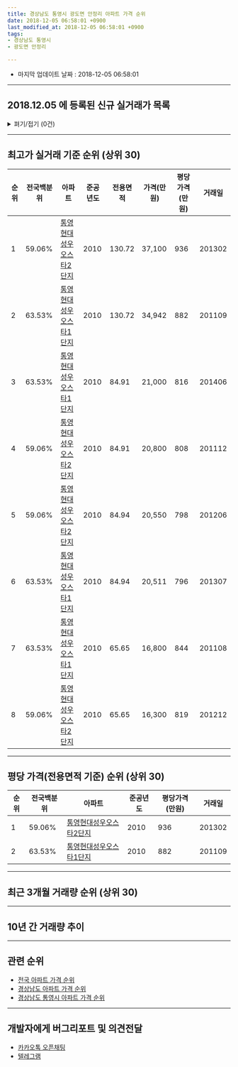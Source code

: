 ```yaml
---
title: 경상남도 통영시 광도면 안정리 아파트 가격 순위
date: 2018-12-05 06:58:01 +0900
last_modified_at: 2018-12-05 06:58:01 +0900
tags:
- 경상남도 통영시
- 광도면 안정리

---
```


* 마지막 업데이트 날짜 : 2018-12-05 06:58:01

---

## 2018.12.05 에 등록된 신규 실거래가 목록

<details>
<summary>펴기/접기 (0건)</summary>
<div markdown="1">

|아파트|전국백분위|준공년도|전용면적|가격(만원)|평당가격(만원)|거래일|
|---|---|---|---|---|---|---|
|없음|||||||


</div>
</details>

---

## 최고가 실거래 기준 순위 (상위 30)


|순위|전국백분위|아파트|준공년도|전용면적|가격(만원)|평당가격(만원)|거래일|
|---|---|---|---|---|---|---|---|
|1|59.06%|[통영현대성우오스타2단지](https://search.naver.com/search.naver?query=%EA%B2%BD%EC%83%81%EB%82%A8%EB%8F%84+%ED%86%B5%EC%98%81%EC%8B%9C+%EA%B4%91%EB%8F%84%EB%A9%B4+%EC%95%88%EC%A0%95%EB%A6%AC+%ED%86%B5%EC%98%81%ED%98%84%EB%8C%80%EC%84%B1%EC%9A%B0%EC%98%A4%EC%8A%A4%ED%83%802%EB%8B%A8%EC%A7%80)|2010|130.72|37,100|936|201302|
|2|63.53%|[통영현대성우오스타1단지](https://search.naver.com/search.naver?query=%EA%B2%BD%EC%83%81%EB%82%A8%EB%8F%84+%ED%86%B5%EC%98%81%EC%8B%9C+%EA%B4%91%EB%8F%84%EB%A9%B4+%EC%95%88%EC%A0%95%EB%A6%AC+%ED%86%B5%EC%98%81%ED%98%84%EB%8C%80%EC%84%B1%EC%9A%B0%EC%98%A4%EC%8A%A4%ED%83%801%EB%8B%A8%EC%A7%80)|2010|130.72|34,942|882|201109|
|3|63.53%|[통영현대성우오스타1단지](https://search.naver.com/search.naver?query=%EA%B2%BD%EC%83%81%EB%82%A8%EB%8F%84+%ED%86%B5%EC%98%81%EC%8B%9C+%EA%B4%91%EB%8F%84%EB%A9%B4+%EC%95%88%EC%A0%95%EB%A6%AC+%ED%86%B5%EC%98%81%ED%98%84%EB%8C%80%EC%84%B1%EC%9A%B0%EC%98%A4%EC%8A%A4%ED%83%801%EB%8B%A8%EC%A7%80)|2010|84.91|21,000|816|201406|
|4|59.06%|[통영현대성우오스타2단지](https://search.naver.com/search.naver?query=%EA%B2%BD%EC%83%81%EB%82%A8%EB%8F%84+%ED%86%B5%EC%98%81%EC%8B%9C+%EA%B4%91%EB%8F%84%EB%A9%B4+%EC%95%88%EC%A0%95%EB%A6%AC+%ED%86%B5%EC%98%81%ED%98%84%EB%8C%80%EC%84%B1%EC%9A%B0%EC%98%A4%EC%8A%A4%ED%83%802%EB%8B%A8%EC%A7%80)|2010|84.91|20,800|808|201112|
|5|59.06%|[통영현대성우오스타2단지](https://search.naver.com/search.naver?query=%EA%B2%BD%EC%83%81%EB%82%A8%EB%8F%84+%ED%86%B5%EC%98%81%EC%8B%9C+%EA%B4%91%EB%8F%84%EB%A9%B4+%EC%95%88%EC%A0%95%EB%A6%AC+%ED%86%B5%EC%98%81%ED%98%84%EB%8C%80%EC%84%B1%EC%9A%B0%EC%98%A4%EC%8A%A4%ED%83%802%EB%8B%A8%EC%A7%80)|2010|84.94|20,550|798|201206|
|6|63.53%|[통영현대성우오스타1단지](https://search.naver.com/search.naver?query=%EA%B2%BD%EC%83%81%EB%82%A8%EB%8F%84+%ED%86%B5%EC%98%81%EC%8B%9C+%EA%B4%91%EB%8F%84%EB%A9%B4+%EC%95%88%EC%A0%95%EB%A6%AC+%ED%86%B5%EC%98%81%ED%98%84%EB%8C%80%EC%84%B1%EC%9A%B0%EC%98%A4%EC%8A%A4%ED%83%801%EB%8B%A8%EC%A7%80)|2010|84.94|20,511|796|201307|
|7|63.53%|[통영현대성우오스타1단지](https://search.naver.com/search.naver?query=%EA%B2%BD%EC%83%81%EB%82%A8%EB%8F%84+%ED%86%B5%EC%98%81%EC%8B%9C+%EA%B4%91%EB%8F%84%EB%A9%B4+%EC%95%88%EC%A0%95%EB%A6%AC+%ED%86%B5%EC%98%81%ED%98%84%EB%8C%80%EC%84%B1%EC%9A%B0%EC%98%A4%EC%8A%A4%ED%83%801%EB%8B%A8%EC%A7%80)|2010|65.65|16,800|844|201108|
|8|59.06%|[통영현대성우오스타2단지](https://search.naver.com/search.naver?query=%EA%B2%BD%EC%83%81%EB%82%A8%EB%8F%84+%ED%86%B5%EC%98%81%EC%8B%9C+%EA%B4%91%EB%8F%84%EB%A9%B4+%EC%95%88%EC%A0%95%EB%A6%AC+%ED%86%B5%EC%98%81%ED%98%84%EB%8C%80%EC%84%B1%EC%9A%B0%EC%98%A4%EC%8A%A4%ED%83%802%EB%8B%A8%EC%A7%80)|2010|65.65|16,300|819|201212|


---

## 평당 가격(전용면적 기준) 순위 (상위 30)


|순위|전국백분위|아파트|준공년도|평당가격(만원)|거래일|
|---|---|---|---|---|---|
|1|59.06%|[통영현대성우오스타2단지](https://search.naver.com/search.naver?query=%EA%B2%BD%EC%83%81%EB%82%A8%EB%8F%84+%ED%86%B5%EC%98%81%EC%8B%9C+%EA%B4%91%EB%8F%84%EB%A9%B4+%EC%95%88%EC%A0%95%EB%A6%AC+%ED%86%B5%EC%98%81%ED%98%84%EB%8C%80%EC%84%B1%EC%9A%B0%EC%98%A4%EC%8A%A4%ED%83%802%EB%8B%A8%EC%A7%80)|2010|936|201302|
|2|63.53%|[통영현대성우오스타1단지](https://search.naver.com/search.naver?query=%EA%B2%BD%EC%83%81%EB%82%A8%EB%8F%84+%ED%86%B5%EC%98%81%EC%8B%9C+%EA%B4%91%EB%8F%84%EB%A9%B4+%EC%95%88%EC%A0%95%EB%A6%AC+%ED%86%B5%EC%98%81%ED%98%84%EB%8C%80%EC%84%B1%EC%9A%B0%EC%98%A4%EC%8A%A4%ED%83%801%EB%8B%A8%EC%A7%80)|2010|882|201109|


---

## 최근 3개월 거래량 순위 (상위 30)


<div style="width:100%;">
    <canvas id="deal_count_ranking" height="250"></canvas>
</div>


<script>
new Chart(document.getElementById("deal_count_ranking"), {
    type: 'horizontalBar',
    data: {
        labels: ['통영현대성우오스타1단지', '통영현대성우오스타2단지'],
        datasets: [{
            label: '실거래 수',
            data: [4, 3],
            borderColor: "rgba(255, 0, 128, 1)",
            backgroundColor: "rgba(255, 0, 128, 0.5)",
            fill: false,
        }]
    },
    options: {
        responsive: true,
        title: {
            display: true,
            text: '최근 3개월 거래량 순위'
        },
        tooltips: {
            mode: 'index',
            intersect: false,
            callbacks: {
                title: function(tooltipItems, data) {
                    return "실거래 수:";
                },
                label: function(tooltipItem, data) {
                    return data.labels[tooltipItem.index] + ": " + tooltipItem.xLabel;
                }
            }
        },
        hover: {
            mode: 'nearest',
            intersect: true
        },
        scales: {
            xAxes: [{
                display: true,
                scaleLabel: {
                    display: true,
                    labelString: '실거래 수'
                },
                ticks: {
                    suggestedMin: 0,
                }
            }],
            yAxes: [{
                display: true,
                ticks: {
                    autoSkip: false,
                    callback: function(value, index, values) {
                        if (value.length > 15)
                            return value.substr(0, 13) + "...";
                        else
                            return value;
                    }
                },
                scaleLabel: {
                    display: false,
                }
            }]
        }
    }
});

</script>


---

## 10년 간 거래량 추이


<div style="width:100%;">
    <canvas id="deal_progress" height="250"></canvas>
</div>

<script>
new Chart(document.getElementById("deal_progress"), {
    type: 'line',
    data: {
        labels: ['200812','200901','200902','200903','200904','200905','200906','200907','200908','200909','200910','200911','200912','201001','201002','201003','201004','201005','201006','201007','201008','201009','201010','201011','201012','201101','201102','201103','201104','201105','201106','201107','201108','201109','201110','201111','201112','201201','201202','201203','201204','201205','201206','201207','201208','201209','201210','201211','201212','201301','201302','201303','201304','201305','201306','201307','201308','201309','201310','201311','201312','201401','201402','201403','201404','201405','201406','201407','201408','201409','201410','201411','201412','201501','201502','201503','201504','201505','201506','201507','201508','201509','201510','201511','201512','201601','201602','201603','201604','201605','201606','201607','201608','201609','201610','201611','201612','201701','201702','201703','201704','201705','201706','201707','201708','201709','201710','201711','201712','201801','201802','201803','201804','201805','201806','201807','201808','201809','201810','201811','201812'],
        datasets: [{
            label: '실거래 수',
            pointRadius: 1,
            data: [0, 0, 0, 0, 0, 0, 0, 0, 0, 0, 0, 0, 0, 0, 0, 0, 2, 0, 0, 0, 1, 2, 2, 0, 1, 0, 0, 3, 1, 4, 4, 4, 6, 8, 7, 3, 10, 7, 15, 9, 9, 8, 21, 18, 14, 8, 10, 12, 9, 2, 3, 6, 9, 9, 13, 16, 15, 12, 20, 8, 37, 17, 9, 9, 12, 9, 8, 7, 7, 7, 7, 8, 4, 7, 8, 7, 11, 8, 5, 18, 15, 11, 8, 10, 5, 1, 4, 6, 3, 2, 9, 1, 3, 3, 4, 2, 1, 6, 3, 7, 7, 4, 5, 5, 3, 2, 4, 3, 0, 2, 4, 4, 0, 8, 5, 7, 6, 6, 6, 1, 0],
            borderColor: "rgba(255, 201, 14, 1)",
            backgroundColor: "rgba(255, 201, 14, 0.5)",
            fill: true,
        }]
    },
    options: {
        responsive: true,
        title: {
            display: true,
            text: '10년간 거래량 추이'
        },
        tooltips: {
            mode: 'index',
            intersect: false,
        },
        hover: {
            mode: 'nearest',
            intersect: true
        },
        scales: {
            xAxes: [{
                display: true,
                scaleLabel: {
                    display: true,
                    labelString: '년/월'
                }
            }],
            yAxes: [{
                display: true,
                ticks: {
                    suggestedMin: 0,
                },
                scaleLabel: {
                    display: true,
                    labelString: '실거래 수'
                }
            }]
        }
    }
});

</script>


---

## 관련 순위

- [전국 아파트 가격 순위](https://inasie.github.io/apt-ranking/전국)
- [경상남도 아파트 가격 순위](https://inasie.github.io/apt-ranking/경상남도)
- [경상남도 통영시 아파트 가격 순위](https://inasie.github.io/apt-ranking/경상남도-통영시)


---

## 개발자에게 버그리포트 및 의견전달

- [카카오톡 오픈채팅](https://open.kakao.com/o/gLJUAP4)
- [텔레그램](https://t.me/inasie)

